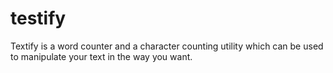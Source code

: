 # testify
Textify is a word counter and a character counting utility which can be used to manipulate your text in the way you want. 
